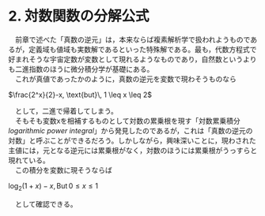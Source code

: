 # 2. 対数関数の分解公式

　前章で述べた「真数の逆元」は，本来ならば複素解析学で扱われようものであるが，定義域も値域も実数解であるといった特殊解である。最も，代数方程式で好まれそうな宇宙定数が変数として現れるようなものであり，自然数というよりも二進指数のほうに微分積分学が基礎にある。  
　これが真値であったかのように，真数の逆元を変数で現わそうものなら  

$\frac{2^x}{2}-x, \text{but}\, 1 \leq x \leq 2$  

　として，二進で帰着してしまう。  
　そもそも変数xを相補するものとして対数の累乗根を現す「対数累乗積分 *logarithmic power integral*」から発見したのであるが，これは「真数の逆元の対数」と呼ぶことができるだろう。しかしながら，興味深いことに，現わされた主値には，元となる逆元には累乗根がなく，対数のほうには累乗根がうっすらと現れている。  
　この積分を変数に現そうならば  
 
 $\log_2(1+x)-x, \text{But}\, 0 \leq x \leq 1$
 
　として確認できる。  
 
